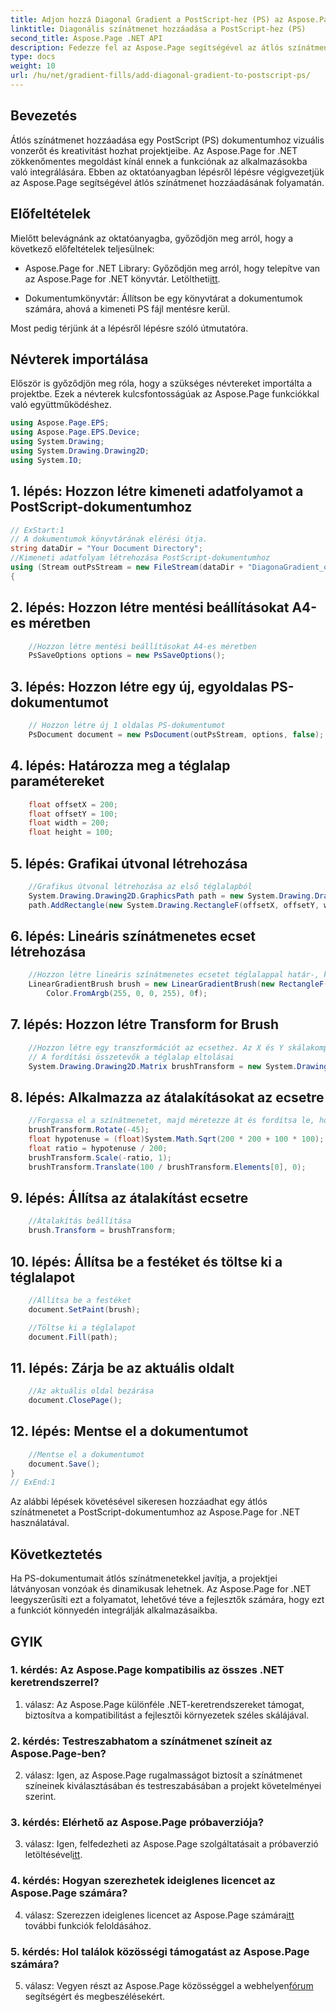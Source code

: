 ```yaml
---
title: Adjon hozzá Diagonal Gradient a PostScript-hez (PS) az Aspose.Page .NET segítségével
linktitle: Diagonális színátmenet hozzáadása a PostScript-hez (PS)
second_title: Aspose.Page .NET API
description: Fedezze fel az Aspose.Page segítségével az átlós színátmenetek hozzáadásának egyszerűségét a PostScript-dokumentumokhoz .NET-ben. Emelje fel projektjeit dinamikus vizuális elemekkel.
type: docs
weight: 10
url: /hu/net/gradient-fills/add-diagonal-gradient-to-postscript-ps/
---
```

## Bevezetés

Átlós színátmenet hozzáadása egy PostScript (PS) dokumentumhoz vizuális vonzerőt és kreativitást hozhat projektjeibe. Az Aspose.Page for .NET zökkenőmentes megoldást kínál ennek a funkciónak az alkalmazásokba való integrálására. Ebben az oktatóanyagban lépésről lépésre végigvezetjük az Aspose.Page segítségével átlós színátmenet hozzáadásának folyamatán.

## Előfeltételek

Mielőtt belevágnánk az oktatóanyagba, győződjön meg arról, hogy a következő előfeltételek teljesülnek:

-  Aspose.Page for .NET Library: Győződjön meg arról, hogy telepítve van az Aspose.Page for .NET könyvtár. Letöltheti[itt](https://releases.aspose.com/page/net/).

- Dokumentumkönyvtár: Állítson be egy könyvtárat a dokumentumok számára, ahová a kimeneti PS fájl mentésre kerül.

Most pedig térjünk át a lépésről lépésre szóló útmutatóra.

## Névterek importálása

Először is győződjön meg róla, hogy a szükséges névtereket importálta a projektbe. Ezek a névterek kulcsfontosságúak az Aspose.Page funkciókkal való együttműködéshez.

```csharp
using Aspose.Page.EPS;
using Aspose.Page.EPS.Device;
using System.Drawing;
using System.Drawing.Drawing2D;
using System.IO;
```

## 1. lépés: Hozzon létre kimeneti adatfolyamot a PostScript-dokumentumhoz

```csharp
// ExStart:1
// A dokumentumok könyvtárának elérési útja.
string dataDir = "Your Document Directory";
//Kimeneti adatfolyam létrehozása PostScript-dokumentumhoz
using (Stream outPsStream = new FileStream(dataDir + "DiagonaGradient_outPS.ps", FileMode.Create))
{
```

## 2. lépés: Hozzon létre mentési beállításokat A4-es méretben

```csharp
	//Hozzon létre mentési beállításokat A4-es méretben
	PsSaveOptions options = new PsSaveOptions();
```

## 3. lépés: Hozzon létre egy új, egyoldalas PS-dokumentumot

```csharp
	// Hozzon létre új 1 oldalas PS-dokumentumot
	PsDocument document = new PsDocument(outPsStream, options, false);
```

## 4. lépés: Határozza meg a téglalap paramétereket

```csharp
	float offsetX = 200;
	float offsetY = 100;
	float width = 200;
	float height = 100;
```

## 5. lépés: Grafikai útvonal létrehozása

```csharp
	//Grafikus útvonal létrehozása az első téglalapból
	System.Drawing.Drawing2D.GraphicsPath path = new System.Drawing.Drawing2D.GraphicsPath();
	path.AddRectangle(new System.Drawing.RectangleF(offsetX, offsetY, width, height));
```

## 6. lépés: Lineáris színátmenetes ecset létrehozása

```csharp
	//Hozzon létre lineáris színátmenetes ecsetet téglalappal határ-, kezdő- és végszínként
	LinearGradientBrush brush = new LinearGradientBrush(new RectangleF(0, 0, width, height), Color.FromArgb(255, 255, 0, 0),
		Color.FromArgb(255, 0, 0, 255), 0f);
```

## 7. lépés: Hozzon létre Transform for Brush

```csharp
	//Hozzon létre egy transzformációt az ecsethez. Az X és Y skálakomponensnek meg kell egyeznie a téglalap szélességével és magasságával.
	// A fordítási összetevők a téglalap eltolásai
	System.Drawing.Drawing2D.Matrix brushTransform = new System.Drawing.Drawing2D.Matrix(width, 0, 0, height, offsetX, offsetY);
```

## 8. lépés: Alkalmazza az átalakításokat az ecsetre

```csharp
	//Forgassa el a színátmenetet, majd méretezze át és fordítsa le, hogy látható színátmenetet kapjon a kívánt téglalapban
	brushTransform.Rotate(-45);
	float hypotenuse = (float)System.Math.Sqrt(200 * 200 + 100 * 100);
	float ratio = hypotenuse / 200;
	brushTransform.Scale(-ratio, 1);
	brushTransform.Translate(100 / brushTransform.Elements[0], 0);
```

## 9. lépés: Állítsa az átalakítást ecsetre

```csharp
	//Átalakítás beállítása
	brush.Transform = brushTransform;
```

## 10. lépés: Állítsa be a festéket és töltse ki a téglalapot

```csharp
	//Állítsa be a festéket
	document.SetPaint(brush);

	//Töltse ki a téglalapot
	document.Fill(path);
```

## 11. lépés: Zárja be az aktuális oldalt

```csharp
	//Az aktuális oldal bezárása
	document.ClosePage();
```

## 12. lépés: Mentse el a dokumentumot

```csharp
	//Mentse el a dokumentumot
	document.Save();
}
// ExEnd:1
```

Az alábbi lépések követésével sikeresen hozzáadhat egy átlós színátmenetet a PostScript-dokumentumhoz az Aspose.Page for .NET használatával.

## Következtetés

Ha PS-dokumentumait átlós színátmenetekkel javítja, a projektjei látványosan vonzóak és dinamikusak lehetnek. Az Aspose.Page for .NET leegyszerűsíti ezt a folyamatot, lehetővé téve a fejlesztők számára, hogy ezt a funkciót könnyedén integrálják alkalmazásaikba.

## GYIK

### 1. kérdés: Az Aspose.Page kompatibilis az összes .NET keretrendszerrel?

1. válasz: Az Aspose.Page különféle .NET-keretrendszereket támogat, biztosítva a kompatibilitást a fejlesztői környezetek széles skálájával.

### 2. kérdés: Testreszabhatom a színátmenet színeit az Aspose.Page-ben?

2. válasz: Igen, az Aspose.Page rugalmasságot biztosít a színátmenet színeinek kiválasztásában és testreszabásában a projekt követelményei szerint.

### 3. kérdés: Elérhető az Aspose.Page próbaverziója?

 3. válasz: Igen, felfedezheti az Aspose.Page szolgáltatásait a próbaverzió letöltésével[itt](https://releases.aspose.com/).

### 4. kérdés: Hogyan szerezhetek ideiglenes licencet az Aspose.Page számára?

 4. válasz: Szerezzen ideiglenes licencet az Aspose.Page számára[itt](https://purchase.aspose.com/temporary-license/) további funkciók feloldásához.

### 5. kérdés: Hol találok közösségi támogatást az Aspose.Page számára?

 5. válasz: Vegyen részt az Aspose.Page közösséggel a webhelyen[fórum](https://forum.aspose.com/c/page/39) segítségért és megbeszélésekért.